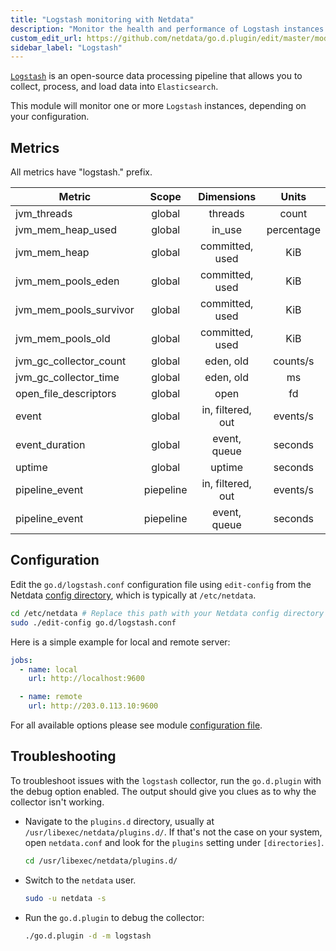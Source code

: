 ```yaml
---
title: "Logstash monitoring with Netdata"
description: "Monitor the health and performance of Logstash instances with zero configuration, per-second metric granularity, and interactive visualizations."
custom_edit_url: https://github.com/netdata/go.d.plugin/edit/master/modules/logstash/README.md
sidebar_label: "Logstash"
---
```




[`Logstash`](https://www.elastic.co/products/logstash) is an open-source data processing pipeline that allows you to
collect, process, and load data into `Elasticsearch`.

This module will monitor one or more `Logstash` instances, depending on your configuration.

## Metrics

All metrics have "logstash." prefix.

| Metric                 |   Scope   |    Dimensions     |   Units    |
|------------------------|:---------:|:-----------------:|:----------:|
| jvm_threads            |  global   |      threads      |   count    |
| jvm_mem_heap_used      |  global   |      in_use       | percentage |
| jvm_mem_heap           |  global   |  committed, used  |    KiB     |
| jvm_mem_pools_eden     |  global   |  committed, used  |    KiB     |
| jvm_mem_pools_survivor |  global   |  committed, used  |    KiB     |
| jvm_mem_pools_old      |  global   |  committed, used  |    KiB     |
| jvm_gc_collector_count |  global   |     eden, old     |  counts/s  |
| jvm_gc_collector_time  |  global   |     eden, old     |     ms     |
| open_file_descriptors  |  global   |       open        |     fd     |
| event                  |  global   | in, filtered, out |  events/s  |
| event_duration         |  global   |   event, queue    |  seconds   |
| uptime                 |  global   |      uptime       |  seconds   |
| pipeline_event         | piepeline | in, filtered, out |  events/s  |
| pipeline_event         | piepeline |   event, queue    |  seconds   |

## Configuration

Edit the `go.d/logstash.conf` configuration file using `edit-config` from the
Netdata [config directory](/docs/configure/nodes), which is typically at `/etc/netdata`.

```bash
cd /etc/netdata # Replace this path with your Netdata config directory
sudo ./edit-config go.d/logstash.conf
```

Here is a simple example for local and remote server:

```yaml
jobs:
  - name: local
    url: http://localhost:9600

  - name: remote
    url: http://203.0.113.10:9600
```

For all available options please see
module [configuration file](https://github.com/netdata/go.d.plugin/blob/master/config/go.d/logstash.conf).

## Troubleshooting

To troubleshoot issues with the `logstash` collector, run the `go.d.plugin` with the debug option enabled. The output
should give you clues as to why the collector isn't working.

- Navigate to the `plugins.d` directory, usually at `/usr/libexec/netdata/plugins.d/`. If that's not the case on
  your system, open `netdata.conf` and look for the `plugins` setting under `[directories]`.

  ```bash
  cd /usr/libexec/netdata/plugins.d/
  ```

- Switch to the `netdata` user.

  ```bash
  sudo -u netdata -s
  ```

- Run the `go.d.plugin` to debug the collector:

  ```bash
  ./go.d.plugin -d -m logstash
  ```

